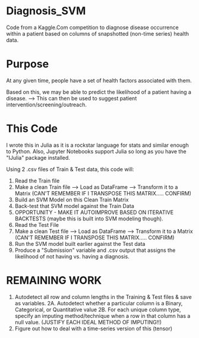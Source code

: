 # Diagnosis_SVM
Code from a Kaggle.Com competition to diagnose disease occurrence within a patient based on columns of snapshotted (non-time series) health data.

# Purpose
At any given time, people have a set of health factors associated with them.

Based on this, we may be able to predict the likelihood of a patient having a disease. --> This can then be used to suggest patient intervention/screening/outreach.

# This Code
I wrote this in Julia as it is a rockstar language for stats and similar enough to Python. Also, Jupyter Notebooks support Julia so long as you have the "IJulia" package installed.

Using 2 .csv files of Train & Test data, this code will:

1. Read the Train file
2. Make a clean Train file --> Load as DataFrame --> Transform it to a Matrix (CAN'T REMEMBER IF I TRANSPOSE THIS MATRIX..... CONFIRM)
3. Build an SVM Model on this Clean Train Matrix
4. Back-test that SVM model against the Train Data
  5. OPPORTUNITY - MAKE IT AUTOIMPROVE BASED ON ITERATIVE BACKTESTS (maybe this is built into SVM modeling though).
6. Read the Test File
7. Make a clean Test file --> Load as DataFrame --> Transform it to a Matrix (CAN'T REMEMBER IF I TRANSPOSE THIS MATRIX..... CONFIRM)
8. Run the SVM model built earlier against the Test data
9. Produce a "Submission" variable and .csv output that assigns the likelihood of not having vs. having a diagnosis.



# REMAINING WORK
1. Autodetect all row and column lengths in the Training & Test files & save as variables.
2A. Autodetect whether a particular column is a Binary, Categorical, or Quantitative value
2B. For each unique column type, specify an imputing method/technique when a row in that column has a null value. (JUSTIFY EACH IDEAL METHOD OF IMPUTING!!)
3. Figure out how to deal with a time-series version of this (tensor)


